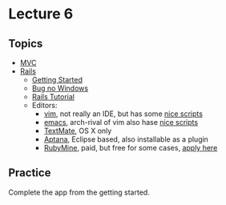 Lecture 6
=========

Topics
------

- [MVC](http://en.wikipedia.org/wiki/Model%E2%80%93view%E2%80%93controller)
- [Rails](http://rubyonrails.org/)
  - [Getting Started](http://guides.rubyonrails.org/getting_started.html)
  - [Bug no Windows](http://stackoverflow.com/questions/17350837/ruby-on-rails-add-gem-sqlite3-to-your-gemfile/17409859)
  - [Rails Tutorial](http://ruby.railstutorial.org/ruby-on-rails-tutorial-book)
  - Editors:
    - [vim](http://www.vim.org/), not really an IDE,
      but has some [nice scripts](http://www.vim.org/scripts/script.php?script_id=1567)
    - [emacs](http://www.gnu.org/software/emacs/), arch-rival of vim
      also hase [nice scripts](http://rinari.rubyforge.org/)
    - [TextMate](http://macromates.com/), OS X only
    - [Aptana](http://www.aptana.com/), Eclipse based, also installable as a plugin
    - [RubyMine](http://www.jetbrains.com/ruby/index.html), paid,
      but free for some cases, [apply here](http://www.jetbrains.com/ruby/buy/)

Practice
--------

Complete the app from the getting started.
